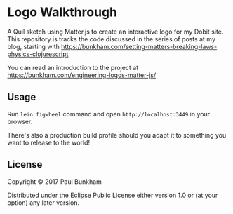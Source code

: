 # Logo Walkthrough

A Quil sketch using Matter.js to create an interactive logo for my Dobit site. This repository is tracks the code discussed in the series of posts at my blog, starting with https://bunkham.com/setting-matters-breaking-laws-physics-clojurescript 

You can read an introduction to the project at https://bunkham.com/engineering-logos-matter-js/

## Usage

Run `lein figwheel` command and open `http://localhost:3449` in your browser.

There's also a production build profile should you adapt it to something you want to release to the world!

## License

Copyright © 2017 Paul Bunkham

Distributed under the Eclipse Public License either version 1.0 or (at
your option) any later version.
